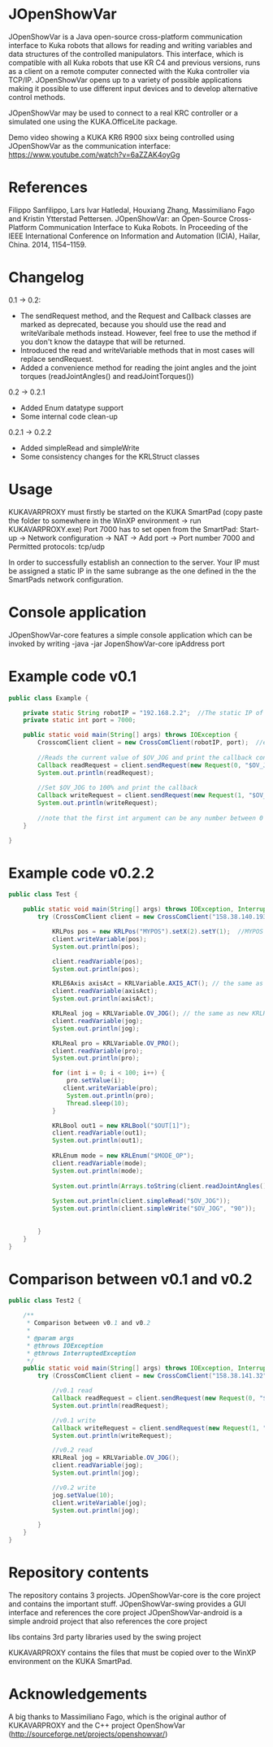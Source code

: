JOpenShowVar
============

JOpenShowVar is a Java open-source cross-platform communication interface to Kuka robots that allows for 
reading and writing variables and data structures of the controlled manipulators. This interface, which is
compatible with all Kuka robots that use KR C4 and previous versions, runs as a client on a remote computer 
connected with the Kuka controller via TCP/IP. JOpenShowVar opens up to a variety of possible applications 
making it possible to use different input devices and to develop alternative control methods.

JOpenShowVar may be used to connect to a real KRC controller or a simulated one using the KUKA.OfficeLite package.

Demo video showing a KUKA KR6 R900 sixx being controlled using JOpenShowVar as the communication interface:
https://www.youtube.com/watch?v=6aZZAK4oyGg

References
===========
Filippo Sanfilippo, Lars Ivar Hatledal, Houxiang Zhang, Massimiliano Fago and Kristin Ytterstad Pettersen. JOpenShowVar: an Open-Source Cross-Platform Communication Interface to Kuka Robots. In Proceeding of the IEEE International Conference on Information and Automation (ICIA), Hailar, China. 2014, 1154–1159.

Changelog
===========
0.1 -> 0.2:
* The sendRequest method, and the Request and Callback classes are marked as deprecated, because you should use the read and writeVaribale methods instead. However, feel free to use the method if you don't know the dataype that will be returned. 
* Introduced the read and writeVariable methods that in most cases will replace sendRequest.
* Added a convenience method for reading the joint angles and the joint torques (readJointAngles() and readJointTorques())

0.2 -> 0.2.1 
* Added Enum datatype support 
* Some internal code clean-up 
 
 0.2.1 -> 0.2.2
 * Added simpleRead and simpleWrite
 * Some consistency changes for the KRLStruct classes


Usage
=========
KUKAVARPROXY must firstly be started on the KUKA SmartPad (copy paste the folder to somewhere in the WinXP environment -> run KUKAVARPROXY.exe)
Port 7000 has to set open from the SmartPad:
Start-up -> Network configuration -> NAT -> Add port -> Port number 7000 and Permitted protocols: tcp/udp 

In order to successfully establish an connection to the server. Your IP must be assigned a static IP in the same subrange as the one defined in the the SmartPads network configuration.

Console application
============
JOpenShowVar-core features a simple console application which can be invoked by writing -java -jar JopenShowVar-core ipAddress port 


Example code v0.1
===========

```java
public class Example {

	private static String robotIP = "192.168.2.2";  //The static IP of the robot 
	private static int port = 7000;

	public static void main(String[] args) throws IOException {
		CrosscomClient client = new CrossComClient(robotIP, port);  //establish connection
		
		//Reads the current value of $OV_JOG and print the callback containing the value
		Callback readRequest = client.sendRequest(new Request(0, "$OV_JOG")); //read request
		System.out.println(readRequest);
		
		//Set $OV_JOG to 100% and print the callback
		Callback writeRequest = client.sendRequest(new Request(1, "$OV_JOG", "100")); //write request
		System.out.println(writeRequest);
		
		//note that the first int argument can be any number between 0 and 99. It is simply an id given to the request so that it can be tracked. 
	}

}
```


Example code v0.2.2
===========
```java
public class Test {

    public static void main(String[] args) throws IOException, InterruptedException {
        try (CrossComClient client = new CrossComClient("158.38.140.193", 7000)) {

            KRLPos pos = new KRLPos("MYPOS").setX(2).setY(1);  //MYPOS is defined manually in $config.dat
            client.writeVariable(pos);
            System.out.println(pos);

            client.readVariable(pos);
            System.out.println(pos);

            KRLE6Axis axisAct = KRLVariable.AXIS_ACT(); // the same as new KRLE6Axis($AXIS_ACT)
            client.readVariable(axisAct);
            System.out.println(axisAct);

            KRLReal jog = KRLVariable.OV_JOG(); // the same as new KRLReal($OV_JOG)
            client.readVariable(jog);
            System.out.println(jog);

            KRLReal pro = KRLVariable.OV_PRO();
            client.readVariable(pro);
            System.out.println(pro);

            for (int i = 0; i < 100; i++) {
                pro.setValue(i);
               client.writeVariable(pro);
                System.out.println(pro);
                Thread.sleep(10);
            }

            KRLBool out1 = new KRLBool("$OUT[1]");
            client.readVariable(out1);
            System.out.println(out1);
            
            KRLEnum mode = new KRLEnum("$MODE_OP");
            client.readVariable(mode);
            System.out.println(mode);
            
            System.out.println(Arrays.toString(client.readJointAngles()));
			
			System.out.println(client.simpleRead("$OV_JOG"));
			System.out.println(client.simpleWrite("$OV_JOG", "90"));
			
            
        }
    }
}
```

Comparison between v0.1 and v0.2
=================
```java
public class Test2 {

    /**
     * Comparison between v0.1 and v0.2
     *
     * @param args
     * @throws IOException
     * @throws InterruptedException
     */
    public static void main(String[] args) throws IOException, InterruptedException {
        try (CrossComClient client = new CrossComClient("158.38.141.32", 7000)) {

            //v0.1 read
            Callback readRequest = client.sendRequest(new Request(0, "$OV_JOG")); 
            System.out.println(readRequest);

            //v0.1 write
            Callback writeRequest = client.sendRequest(new Request(1, "$OV_JOG", "100")); 
            System.out.println(writeRequest);

            //v0.2 read
            KRLReal jog = KRLVariable.OV_JOG();
            client.readVariable(jog);
            System.out.println(jog);

            //v0.2 write
            jog.setValue(10);
            client.writeVariable(jog);
            System.out.println(jog);

        }
    }
}
```

Repository contents
==================
The repository contains 3 projects.
JOpenShowVar-core is the core project and contains the important stuff.
JOpenShowVar-swing provides a GUI interface and references the core project
JOpenShowVar-android is a simple android project that also references the core project

libs contains 3rd party libraries used by the swing project

KUKAVARPROXY contains the files that must be copied over to the WinXP environment on the KUKA SmartPad.

Acknowledgements
==============
A big thanks to Massimiliano Fago, which is the original author of KUKAVARPROXY and the C++ project OpenShowVar (http://sourceforge.net/projects/openshowvar/)
